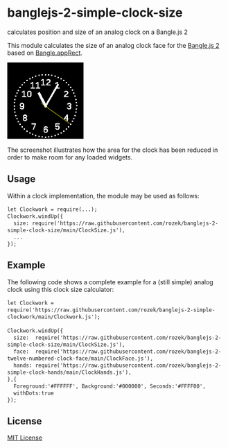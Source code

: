 # banglejs-2-simple-clock-size #

calculates position and size of an analog clock on a Bangle.js 2

This module calculates the size of an analog clock face for the [Bangle.js 2](https://www.espruino.com/Bangle.js2) based on [Bangle.appRect](https://www.espruino.com/Reference#l_Bangle_appRect).

![](Demo.png)

The screenshot illustrates how the area for the clock has been reduced in order to make room for any loaded widgets.

## Usage ##

Within a clock implementation, the module may be used as follows:

```
let Clockwork = require(...);
Clockwork.windUp({
  size: require('https://raw.githubusercontent.com/rozek/banglejs-2-simple-clock-size/main/ClockSize.js'),
  ...
});
```

## Example ##

The following code shows a complete example for a (still simple) analog clock using this clock size calculator:

```
let Clockwork = require('https://raw.githubusercontent.com/rozek/banglejs-2-simple-clockwork/main/Clockwork.js');

Clockwork.windUp({
  size:  require('https://raw.githubusercontent.com/rozek/banglejs-2-simple-clock-size/main/ClockSize.js'),
  face:  require('https://raw.githubusercontent.com/rozek/banglejs-2-twelve-numbered-clock-face/main/ClockFace.js'),
  hands: require('https://raw.githubusercontent.com/rozek/banglejs-2-simple-clock-hands/main/ClockHands.js'),
},{
  Foreground:'#FFFFFF', Background:'#000000', Seconds:'#FFFF00',
  withDots:true
});
```

## License ##

[MIT License](LICENSE.md)

